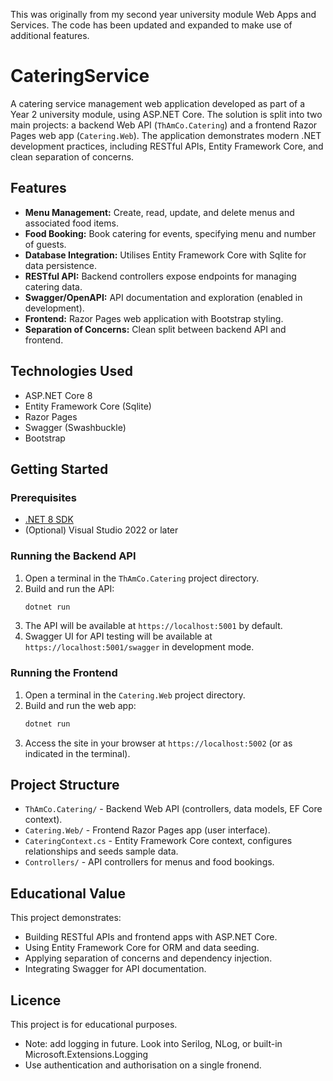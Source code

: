 This was originally from my second year university module Web Apps and Services. The code has been updated and expanded to make use of additional features.


# CateringService

A catering service management web application developed as part of a Year 2 university module, using ASP.NET Core. The solution is split into two main projects: a backend Web API (`ThAmCo.Catering`) and a frontend Razor Pages web app (`Catering.Web`). The application demonstrates modern .NET development practices, including RESTful APIs, Entity Framework Core, and clean separation of concerns.

## Features

- **Menu Management:** Create, read, update, and delete menus and associated food items.
- **Food Booking:** Book catering for events, specifying menu and number of guests.
- **Database Integration:** Utilises Entity Framework Core with Sqlite for data persistence.
- **RESTful API:** Backend controllers expose endpoints for managing catering data.
- **Swagger/OpenAPI:** API documentation and exploration (enabled in development).
- **Frontend:** Razor Pages web application with Bootstrap styling.
- **Separation of Concerns:** Clean split between backend API and frontend.

## Technologies Used

- ASP.NET Core 8
- Entity Framework Core (Sqlite)
- Razor Pages
- Swagger (Swashbuckle)
- Bootstrap

## Getting Started

### Prerequisites

- [.NET 8 SDK](https://dotnet.microsoft.com/download/dotnet/8.0)
- (Optional) Visual Studio 2022 or later

### Running the Backend API

1. Open a terminal in the `ThAmCo.Catering` project directory.
2. Build and run the API:
   ```bash
   dotnet run
   ```
3. The API will be available at `https://localhost:5001` by default.
4. Swagger UI for API testing will be available at `https://localhost:5001/swagger` in development mode.

### Running the Frontend

1. Open a terminal in the `Catering.Web` project directory.
2. Build and run the web app:
   ```bash
   dotnet run
   ```
3. Access the site in your browser at `https://localhost:5002` (or as indicated in the terminal).

## Project Structure

- `ThAmCo.Catering/` - Backend Web API (controllers, data models, EF Core context).
- `Catering.Web/` - Frontend Razor Pages app (user interface).
- `CateringContext.cs` - Entity Framework Core context, configures relationships and seeds sample data.
- `Controllers/` - API controllers for menus and food bookings.

## Educational Value

This project demonstrates:
- Building RESTful APIs and frontend apps with ASP.NET Core.
- Using Entity Framework Core for ORM and data seeding.
- Applying separation of concerns and dependency injection.
- Integrating Swagger for API documentation.

## Licence

This project is for educational purposes.


- Note: add logging in future. Look into Serilog, NLog, or built-in Microsoft.Extensions.Logging
- Use authentication and authorisation on a single fronend.
